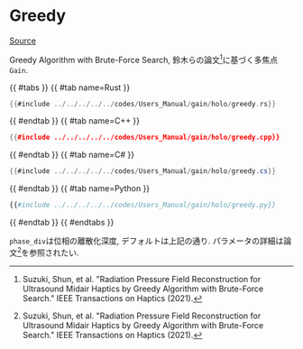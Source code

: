 # Greedy
[Source](https://github.com/shinolab/autd3-rs/blob/v32.0.1/autd3-gain-holo/src/combinatorial/greedy.rs)

Greedy Algorithm with Brute-Force Search, 鈴木らの論文[^suzuki2021]に基づく多焦点`Gain`.


{{ #tabs }}
{{ #tab name=Rust }}
```rust
{{#include ../../../../../codes/Users_Manual/gain/holo/greedy.rs}}
```
{{ #endtab }}
{{ #tab name=C++ }}
```cpp
{{#include ../../../../../codes/Users_Manual/gain/holo/greedy.cpp}}
```
{{ #endtab }}
{{ #tab name=C# }}
```cs
{{#include ../../../../../codes/Users_Manual/gain/holo/greedy.cs}}
```
{{ #endtab }}
{{ #tab name=Python }}
```python
{{#include ../../../../../codes/Users_Manual/gain/holo/greedy.py}}
```
{{ #endtab }}
{{ #endtabs }}

`phase_div`は位相の離散化深度, デフォルトは上記の通り.
パラメータの詳細は論文[^suzuki2021]を参照されたい.

[^suzuki2021]: Suzuki, Shun, et al. "Radiation Pressure Field Reconstruction for Ultrasound Midair Haptics by Greedy Algorithm with Brute-Force Search." IEEE Transactions on Haptics (2021).
